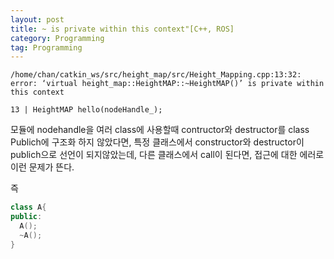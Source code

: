 ```yaml
---
layout: post
title: ~ is private within this context"[C++, ROS] 
category: Programming
tag: Programming
---
```


```
/home/chan/catkin_ws/src/height_map/src/Height_Mapping.cpp:13:32: error: ‘virtual height_map::HeightMAP::~HeightMAP()’ is private within this context

13 | HeightMAP hello(nodeHandle_);
```

모듈에 nodehandle을 여러 class에 사용할때 contructor와 destructor를 class Publich에 구조화 하지 않았다면, 특정 클래스에서 constructor와 destructor이 publich으로 선언이 되지않았는데, 다른 클래스에서 call이 된다면, 접근에 대한 에러로 이런 문제가 뜬다.

즉

```c++
class A{
public:
  A();
  ~A();
}
```
